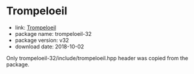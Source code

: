 Trompeloeil
===========

- link: [Trompeloeil](https://github.com/rollbear/trompeloeil)
- package name: trompeloeil-32
- package version: v32
- download date: 2018-10-02

Only trompeloeil-32/include/trompeloeil.hpp header was copied from the package.
